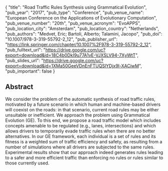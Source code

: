 {
  "title": "Road Traffic Rules Synthesis using Grammatical Evolution",
  "pub_year": "2017",
  "pub_type": "Conference",
  "pub_venue_name": "European Conference on the Applications of Evolutionary Computation",
  "pub_venue_number": "20th",
  "pub_venue_acronym": "EvoAPPS",
  "pub_location_city": "Amsterdam",
  "pub_location_country": "Netherlands",
  "pub_authors": "Medvet, Eric; Bartoli, Alberto; Talamini, Jacopo",
  "pub_doi": "10.1007/978-3-319-55792-2_12",
  "pub_publisher_url": "https://link.springer.com/chapter/10.1007%2F978-3-319-55792-2_12",
  "pub_fulltext_url": "https://drive.google.com/uc?export=download&id=18C4b0DkI9u77A1vE-VJXSLV94-7XyWtT",
  "pub_slides_url": "https://drive.google.com/uc?export=download&id=1XMa50GeeVDnEnFTUQSlYDjx9l-XACiwM",
  "pub_important": false
}

## Abstract
We consider the problem of the automatic synthesis of road traffic rules, motivated by a future scenario in which human and machine-based drivers will coexist on the roads: in that scenario, current road rules may be either unsuitable or inefficient. We approach the problem using Grammatical Evolution (GE). To this end, we propose a road traffic model which includes concepts amenable to be regulated (e.g., lanes, intersections) and which allows drivers to temporarily evade traffic rules when there are no better alternatives. In our GE framework, each individual is a set of rules and its fitness is a weighted sum of traffic efficiency and safety, as resulting from a number of simulations where all drivers are subjected to the same rules. Experimental results show that our approach indeed generates rules leading to a safer and more efficient traffic than enforcing no rules or rules similar to those currently used.
